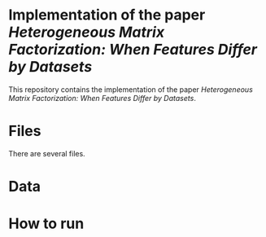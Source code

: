# Implementation of the paper *Heterogeneous Matrix Factorization: When Features Differ by Datasets*

This repository contains the implementation of the paper *Heterogeneous Matrix Factorization: When Features Differ by Datasets*. 


# Files

There are several files.

# Data

# How to run
